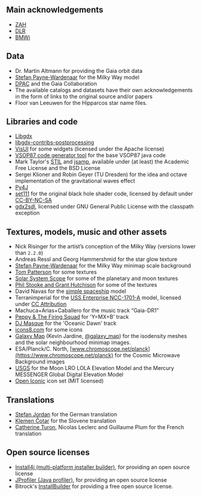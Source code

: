 ## Main acknowledgements

-  [ZAH](https://www.zah.uni-heidelberg.de/ari/)
-  [DLR](https://www.dlr.de/)
-  [BMWi](https://www.bmwi.de)

## Data

-  Dr. Martin Altmann for providing the Gaia orbit data
-  [Stefan Payne-Wardenaar](https://twitter.com/StefanPWinc) for the Milky Way model
-  [DPAC](https://www.cosmos.esa.int/web/gaia/dpac/consortium) and the Gaia Collaboration
-  The available catalogs and datasets have their own acknowledgements in the form of links to the original source and/or papers
-  Floor van Leeuwen for the Hipparcos star name files.

## Libraries and code

-  [Libgdx](https://libgdx.badlogicgames.com)
-  [libgdx-contribs-postprocessing](https://github.com/manuelbua/libgdx-contribs/tree/master/postprocessing)
-  [VisUI](https://github.com/kotcrab/vis-editor/wiki/VisUI) for some widgets (licensed under the Apache license)
-  [VSOP87 code generator tool](https://neoprogrammics.com/vsop87/source_code_generator_tool/) for the base VSOP87 java code
-  Mark Taylor's [STIL](http://www.star.bristol.ac.uk/~mbt/stil/) and [jsamp](http://www.star.bristol.ac.uk/~mbt/jsamp/), available under (at least) the Academic Free License and the BSD License
-  Sergei Klioner and Robin Geyer (TU Dresden) for the idea and octave implementation of the gravitational waves effect
-  [Py4J](https://www.py4j.org)
-  [set111](https://www.shadertoy.com/view/tsBXW3) for the original black hole shader code, licensed by default under [CC-BY-NC-SA](https://www.shadertoy.com/view/tsBXW3)
-  [gdx2sdl](https://github.com/electronstudio/sdl2gdx), licensed under GNU General Public License with the classpath exception



## Textures, models, music and other assets

-  Nick Risinger for the artist’s conception of the Milky Way (versions lower than `2.2.0`)
-  Andreas Ressl and Georg Hammershmid for the star glow texture
-  [Stefan Payne-Wardenaar](https://twitter.com/StefanPWinc) for the Milky Way minimap scale background
-  [Tom Patterson](www.shadedrelief.com) for some textures
-  [Solar System Scope](https://www.solarsystemscope.com/) for some of the planetary and moon textures
-  [Phil Stooke and Grant Hutchison](https://www.classe.cornell.edu/~seb/celestia/hutchison/index-125.html) for some of the textures
-  David Navas for the [simple spaceship](https://www.blendswap.com/user/DeNapes) model
-  Terranimperial for the [USS Enterprise NCC-1701-A](https://sketchfab.com/models/75156f5812e34342a3dd5c2ba394d4ed) model, licensed under [CC Attribution](https://creativecommons.org/licenses/by/4.0/)
-  Machuca+Arias+Caballero for the music track “Gaia-DR1”
-  [Peppy & The Firing Squad](https://sampleswap.org/artist/xnoybis#contact) for 'Y=MX+B' track
-  [DJ Masque](https://sampleswap.org/artist/djmasque) for the 'Oceanic Dawn' track
-  [icons8.com](https://icons8.com) for some icons
-  [Galaxy Map](https://galaxymap.org/) (Kevin Jardine, [@galaxy_map](https://twitter.com/galaxy_map)) for the isodensity meshes and the solar neighbourhood minimap images.
-  ESA/Planck/C. North, [www.chromoscope.net/planck](https://www.chromoscope.net/planck) for the Cosmic Microwave Background images
-  [USGS](https://astrogeology.usgs.gov) for the Moon LRO LOLA Elevation Model and the Mercury MESSENGER Global Digital Elevation Model
-  [Open Iconic](https://github.com/iconic/open-iconic) icon set (MIT licensed)

## Translations

-  [Stefan Jordan](mailto:jordan@ari.uni-heidelberg.de) for the German translation
-  [Klemen Čotar](mailto:klemen.cotar@fmf.uni-lj.si) for the Slovene translation
-  [Catherine Turon](mailto:cacatherine.turon@obspm.fr), Nicolas Leclerc and Guillaume Plum for the French translation

## Open source licenses

-  [Install4j (multi-platform installer builder)](https://www.ej-technologies.com/products/install4j/overview.html), for providing an open source license
-  [JProfiler (Java profiler)](https://www.ej-technologies.com/products/jprofiler/overview.html), for providing an open source license
-  Bitrock's [InstallBuilder](https://installbuilder.bitrock.com/) for providing a free open source license.
